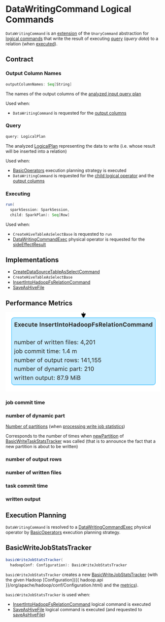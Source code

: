 # DataWritingCommand Logical Commands

`DataWritingCommand` is an [extension](#contract) of the `UnaryCommand` abstraction for [logical commands](#implementations) that write the result of executing [query](#query) (_query data_) to a relation (when [executed](#run)).

## Contract

### <span id="outputColumnNames"> Output Column Names

```scala
outputColumnNames: Seq[String]
```

The names of the output columns of the [analyzed input query plan](#query)

Used when:

* `DataWritingCommand` is requested for the [output columns](#outputColumns)

### <span id="query"> Query

```scala
query: LogicalPlan
```

The analyzed [LogicalPlan](LogicalPlan.md) representing the data to write (i.e. whose result will be inserted into a relation)

Used when:

* [BasicOperators](../execution-planning-strategies/BasicOperators.md) execution planning strategy is executed
* `DataWritingCommand` is requested for the [child logical operator](#child) and the [output columns](#outputColumns)

### <span id="run"> Executing

```scala
run(
  sparkSession: SparkSession,
  child: SparkPlan): Seq[Row]
```

Used when:

* `CreateHiveTableAsSelectBase` is requested to `run`
* [DataWritingCommandExec](../physical-operators/DataWritingCommandExec.md) physical operator is requested for the [sideEffectResult](../physical-operators/DataWritingCommandExec.md#sideEffectResult)

## Implementations

* [CreateDataSourceTableAsSelectCommand](CreateDataSourceTableAsSelectCommand.md)
* `CreateHiveTableAsSelectBase`
* [InsertIntoHadoopFsRelationCommand](InsertIntoHadoopFsRelationCommand.md)
* [SaveAsHiveFile](../hive/SaveAsHiveFile.md)

## <span id="metrics"> Performance Metrics

![DataWritingCommand's Performance Metrics](../images/DataWritingCommand-metrics.png)

### <span id="jobCommitTime"> job commit time

### <span id="numParts"> number of dynamic part

[Number of partitions](../connectors/BasicWriteTaskStats.md#partitions) (when [processing write job statistics](../connectors/BasicWriteJobStatsTracker.md#processStats))

Corresponds to the number of times when [newPartition](../connectors/BasicWriteTaskStatsTracker.md#newPartition) of [BasicWriteTaskStatsTracker](../connectors/BasicWriteTaskStatsTracker.md) was called (that is to announce the fact that a new partition is about to be written)

### <span id="numOutputRows"> number of output rows

### <span id="numFiles"> number of written files

### <span id="taskCommitTime"> task commit time

### <span id="numOutputBytes"> written output

## Execution Planning

`DataWritingCommand` is resolved to a [DataWritingCommandExec](../physical-operators/DataWritingCommandExec.md) physical operator by [BasicOperators](../execution-planning-strategies/BasicOperators.md) execution planning strategy.

## <span id="basicWriteJobStatsTracker"> BasicWriteJobStatsTracker

```scala
basicWriteJobStatsTracker(
  hadoopConf: Configuration): BasicWriteJobStatsTracker
```

`basicWriteJobStatsTracker` creates a new [BasicWriteJobStatsTracker](../connectors/BasicWriteJobStatsTracker.md) (with the given Hadoop [Configuration]({{ hadoop.api }}/org/apache/hadoop/conf/Configuration.html) and the [metrics](#metrics)).

`basicWriteJobStatsTracker` is used when:

* [InsertIntoHadoopFsRelationCommand](InsertIntoHadoopFsRelationCommand.md) logical command is executed
* [SaveAsHiveFile](../hive/SaveAsHiveFile.md) logical command is executed (and requested to [saveAsHiveFile](../hive/SaveAsHiveFile.md#saveAsHiveFile))
